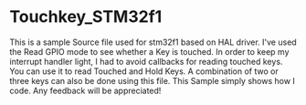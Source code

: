 # Touchkey_STM32f1

This is a sample Source file used for stm32f1 based on HAL driver. I've used the Read GPIO mode to see whether a Key is touched. In order to keep my interrupt handler light, I had to avoid callbacks for reading touched keys. You can use it to read Touched and Hold Keys. A combination of two or three keys can also be done using this file. 
This Sample simply shows how I code. Any feedback will be appreciated! 
